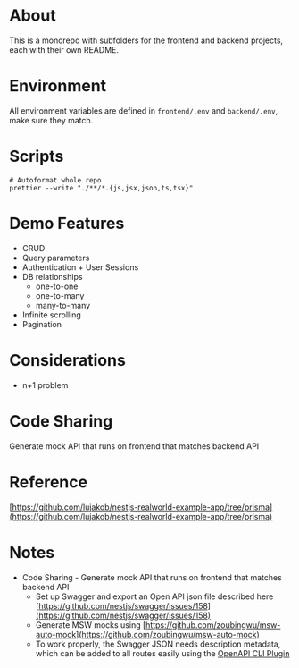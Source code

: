 # About

This is a monorepo with subfolders for the frontend and backend projects, each with their own README.

# Environment

All environment variables are defined in `frontend/.env` and `backend/.env`, make sure they match.

# Scripts

```
# Autoformat whole repo
prettier --write "./**/*.{js,jsx,json,ts,tsx}"
```

# Demo Features

- CRUD
- Query parameters
- Authentication + User Sessions
- DB relationships
  - one-to-one
  - one-to-many
  - many-to-many
- Infinite scrolling
- Pagination

# Considerations

- n+1 problem

# Code Sharing

Generate mock API that runs on frontend that matches backend API

# Reference

[https://github.com/lujakob/nestjs-realworld-example-app/tree/prisma](https://github.com/lujakob/nestjs-realworld-example-app/tree/prisma)

# Notes

- Code Sharing - Generate mock API that runs on frontend that matches backend API
  - Set up Swagger and export an Open API json file described here [https://github.com/nestjs/swagger/issues/158](https://github.com/nestjs/swagger/issues/158)
  - Generate MSW mocks using [https://github.com/zoubingwu/msw-auto-mock](https://github.com/zoubingwu/msw-auto-mock)
  - To work properly, the Swagger JSON needs description metadata, which can be added to all routes easily using the [OpenAPI CLI Plugin](https://docs.nestjs.com/openapi/cli-plugin#overview)
